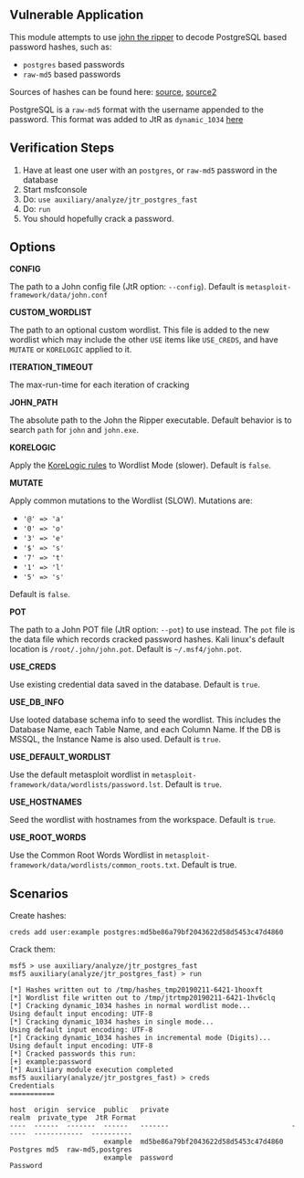 ## Vulnerable Application

  This module attempts to use [john the ripper](https://www.openwall.com/john/) to decode PostgreSQL
  based password hashes, such as:

  * `postgres` based passwords
  * `raw-md5` based passwords

  Sources of hashes can be found here:
  [source](https://openwall.info/wiki/john/sample-hashes), [source2](http://pentestmonkey.net/cheat-sheet/john-the-ripper-hash-formats)

  PostgreSQL is a `raw-md5` format with the username appended to the password.  This format was
  added to JtR as `dynamic_1034` [here](https://github.com/magnumripper/JohnTheRipper/commit/e57d740bed5c4f4e40a0ff346bcdde270a8173e6)

## Verification Steps

  1. Have at least one user with an `postgres`, or `raw-md5` password in the database
  2. Start msfconsole
  3. Do: ```use auxiliary/analyze/jtr_postgres_fast```
  4. Do: ```run```
  5. You should hopefully crack a password.

## Options


   **CONFIG**

   The path to a John config file (JtR option: `--config`).  Default is `metasploit-framework/data/john.conf`

   **CUSTOM_WORDLIST**

   The path to an optional custom wordlist.  This file is added to the new wordlist which may include the other
   `USE` items like `USE_CREDS`, and have `MUTATE` or `KORELOGIC` applied to it.

   **ITERATION_TIMEOUT**

   The max-run-time for each iteration of cracking

   **JOHN_PATH**

   The absolute path to the John the Ripper executable.  Default behavior is to search `path` for
   `john` and `john.exe`.

   **KORELOGIC**

   Apply the [KoreLogic rules](http://contest-2010.korelogic.com/rules.html) to Wordlist Mode (slower).
   Default is `false`.

   **MUTATE**

   Apply common mutations to the Wordlist (SLOW).  Mutations are:

   * `'@' => 'a'`
   * `'0' => 'o'`
   * `'3' => 'e'`
   * `'$' => 's'`
   * `'7' => 't'`
   * `'1' => 'l'`
   * `'5' => 's'`

   Default is `false`.

   **POT**

   The path to a John POT file (JtR option: `--pot`) to use instead.  The `pot` file is the data file which
   records cracked password hashes.  Kali linux's default location is `/root/.john/john.pot`.
   Default is `~/.msf4/john.pot`.

   **USE_CREDS**

   Use existing credential data saved in the database.  Default is `true`.

   **USE_DB_INFO**

   Use looted database schema info to seed the wordlist.  This includes the Database Name, each Table Name,
   and each Column Name.  If the DB is MSSQL, the Instance Name is also used.  Default is `true`.

   **USE_DEFAULT_WORDLIST**

   Use the default metasploit wordlist in `metasploit-framework/data/wordlists/password.lst`.  Default is
   `true`.

   **USE_HOSTNAMES**

   Seed the wordlist with hostnames from the workspace.  Default is `true`.

   **USE_ROOT_WORDS**

   Use the Common Root Words Wordlist in `metasploit-framework/data/wordlists/common_roots.txt`.  Default
   is true.

## Scenarios

Create hashes:

```
creds add user:example postgres:md5be86a79bf2043622d58d5453c47d4860
```

Crack them:

```
msf5 > use auxiliary/analyze/jtr_postgres_fast 
msf5 auxiliary(analyze/jtr_postgres_fast) > run

[*] Hashes written out to /tmp/hashes_tmp20190211-6421-1hooxft
[*] Wordlist file written out to /tmp/jtrtmp20190211-6421-1hv6clq
[*] Cracking dynamic_1034 hashes in normal wordlist mode...
Using default input encoding: UTF-8
[*] Cracking dynamic_1034 hashes in single mode...
Using default input encoding: UTF-8
[*] Cracking dynamic_1034 hashes in incremental mode (Digits)...
Using default input encoding: UTF-8
[*] Cracked passwords this run:
[+] example:password
[*] Auxiliary module execution completed
msf5 auxiliary(analyze/jtr_postgres_fast) > creds
Credentials
===========

host  origin  service  public   private                              realm  private_type  JtR Format
----  ------  -------  ------   -------                              -----  ------------  ----------
                       example  md5be86a79bf2043622d58d5453c47d4860         Postgres md5  raw-md5,postgres
                       example  password                                    Password      

```
